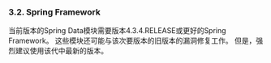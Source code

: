 ### 3.2. Spring Framework

当前版本的Spring Data模块需要版本4.3.4.RELEASE或更好的Spring Framework。 这些模块还可能与该次要版本的旧版本的漏洞修复工作。 但是，强烈建议使用该代中最新的版本。
